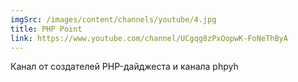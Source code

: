 ```yaml
---
imgSrc: /images/content/channels/youtube/4.jpg
title: PHP Point
link: https://www.youtube.com/channel/UCgqg8zPxOopwK-FoNeThByA
---
```


Канал от создателей PHP-дайджеста и канала phpyh
